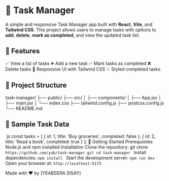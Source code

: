 # 📝 Task Manager 
A simple and responsive Task Manager app built with **React**, **Vite**, and **Tailwind CSS**. This project allows users to manage tasks with options to **add**, **delete**, **mark as completed**, and view the updated task list. 
## 🔧 Features 
  ✅ View a list of tasks
  ➕ Add a new task
  ✅ Mark tasks as completed
  ❌ Delete tasks
  🎨 Responsive UI with Tailwind CSS 
  ✨ Styled completed tasks 
  ## 📁 Project Structure 
task-manager/ ├── public/ ├── src/ │ ├── components/ │ ├── App.jsx │ ├── main.jsx │ └── index.css ├── tailwind.config.js ├── postcss.config.js └── README.md
## 🧪 Sample Task Data 
`js const tasks = [ { id: 1, title: 'Buy groceries', completed: false }, { id: 2, title: 'Read a book', completed: true } ]; 
🚀 Getting Started
Prerequisites
Node.js and npm installed
Installation
Clone the repository:
git clone ```https://github.com/yab/task-manager.git cd task-manager ```
Install dependencies:
```npm install ```
Start the development server:
```npm run dev ```
Open your browser at:
```http://localhost:5173 ```


Made with ❤️ by [YEABSERA SISAY]

